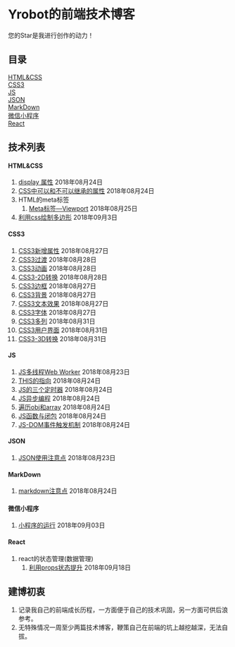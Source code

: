 # Yrobot的前端技术博客

您的Star是我进行创作的动力！

## 目录

[HTML&CSS](#HTML&CSS)  
[CSS3](#CSS3)  
[JS](#JS)  
[JSON](#JSON)  
[MarkDown](#MarkDown)  
[微信小程序](#wechat)  
[React](#react)  

## 技术列表

#### HTML&CSS
<a href="" id="HTML&CSS"></a>

1. [display 属性](HTML&CSS/display属性/README.md) 2018年08月24日
2. [CSS中可以和不可以继承的属性](HTML&CSS/CSS中可以和不可以继承的属性/README.md) 2018年08月24日
3. HTML的meta标签
   1. [Meta标签—Viewport](HTML&CSS/HTML的meta标签/Meta标签—Viewport/README.md) 2018年08月25日
4. [利用css绘制多边形](HTML&CSS/利用css绘制多边形/README.md) 2018年09月3日

#### CSS3
<a href="" id="CSS3"></a>

1. [CSS3新增属性](CSS3/CSS3新增属性/README.md) 2018年08月27日  
2. [CSS3过渡](CSS3/CSS3过渡/README.md) 2018年08月28日  
3. [CSS3动画](CSS3/CSS3动画/README.md) 2018年08月28日  
4. [CSS3-2D转换](CSS3/CSS3-2D转换/README.md) 2018年08月28日  
5. [CSS3边框](CSS3/CSS3新增属性/README.md#id1) 2018年08月27日  
6. [CSS3背景](CSS3/CSS3新增属性/README.md#id2) 2018年08月27日  
7. [CSS3文本效果](CSS3/CSS3新增属性/README.md#id3) 2018年08月27日  
8. [CSS3字体](CSS3/CSS3新增属性/README.md#id4) 2018年08月27日  
9. [CSS3多列](CSS3/CSS3新增属性/README.md#id9) 2018年08月31日  
10. [CSS3用户界面](CSS3/CSS3新增属性/README.md#id10) 2018年08月31日  
11. [CSS3-3D转换](CSS3/CSS3-3D转换/README.md) 2018年08月31日
    

#### JS
<a href="" id="JS"></a>

1. [JS多线程Web Worker](JS/JS多线程WebWorker/README.md) 2018年08月23日   
2. [THIS的指向](JS/THIS的指向/README.md) 2018年08月24日   
3. [JS的三个定时器](JS/JS的三个定时器/README.md) 2018年08月24日   
4. [JS异步编程](JS/JS异步编程/README.md) 2018年08月24日  
5. [遍历obj和array](JS/遍历obj和array/README.md) 2018年08月24日 
6. [JS函数与闭包](JS/JS函数与闭包/README.md) 2018年08月24日
7. [JS-DOM事件触发机制](JS/JS-DOM事件触发机制/README.md) 2018年08月24日

#### JSON
<a href="" id="JSON"></a>

1. [JSON使用注意点](JSON/JSON使用注意点/README.md) 2018年08月23日

#### MarkDown 
<a href="" id="MarkDown"></a>

1. [markdown注意点](MarkDown/markdown注意点/README.md) 2018年08月24日

#### 微信小程序 

<a href="" id="wechat"></a>

1. [小程序的运行](微信小程序/小程序的运行/README.md) 2018年09月03日

#### React 

<a href="" id="react"></a>

1. react的状态管理(数据管理)
    1. [利用props状态提升](React/react的状态管理/利用props状态提升.md) 2018年09月18日
    <!-- 2. [利用context注入](React/react的状态管理/利用context注入.md) 2018年09月18日
    3. [利用react-redux](React/react的状态管理/利用react-redux.md) 2018年09月18日 -->


## 建博初衷
1. 记录我自己的前端成长历程，一方面便于自己的技术巩固，另一方面可供后浪参考。  
2. 无特殊情况一周至少两篇技术博客，鞭策自己在前端的坑上越挖越深，无法自拔。
